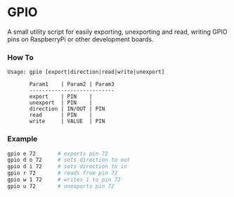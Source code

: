 # GPIO

A small utility script for easily exporting, unexporting and read, writing GPIO pins on RaspberryPi or other development boards.

### How To

```
Usage: gpio [export|direction|read|write|unexport]

       Param1    | Param2 | Param3
       ---------------------------
       export    | PIN    |
       unexport  | PIN    |
       direction | IN/OUT | PIN
       read      | PIN    |
       write     | VALUE  | PIN
```

### Example

```bash
gpio e 72       # exports pin 72
gpio d o 72     # sets direction to out
gpio d i 72     # sets direction to in
gpio r 72       # reads from pin 72
gpio w 1 72     # writes 1 to pin 72
gpio u 72       # unexports pin 72
```
